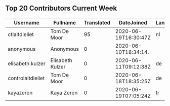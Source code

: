 ## Top 20 Contributors Current Week ##
|Username|Fullname|Translated|DateJoined|Language|
|--------|--------|----------|----------|-------|
|ctlaltdieliet|Tom De Moor|95|2020-06-19T16:30:47Z|nl|
|anonymous|Anonymous|0|2020-06-10T18:34:14.||
|elisabeth.kulzer|Elisabeth Kulzer|0|2020-06-11T09:12:38Z|de|
|controlaltdieliet|Tom De Moor|0|2020-06-18T18:35:25Z|de|
|kayazeren|Kaya Zeren|0|2020-06-19T07:05:24Z|tr|
